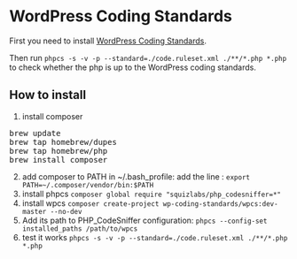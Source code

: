 # WordPress Coding Standards

First you need to install [WordPress Coding Standards](https://github.com/WordPress-Coding-Standards/WordPress-Coding-Standards).

Then run `phpcs -s -v -p --standard=./code.ruleset.xml ./**/*.php *.php` to check whether the php is up to the WordPress coding standards.

## How to install
1. install composer
<pre>
brew update
brew tap homebrew/dupes
brew tap homebrew/php
brew install composer
</pre>
2. add composer to PATH
in ~/.bash_profile: add the line : `export PATH=~/.composer/vendor/bin:$PATH`
3. install phpcs
`composer global require "squizlabs/php_codesniffer=*"`
4. install wpcs
`composer create-project wp-coding-standards/wpcs:dev-master --no-dev`
5. Add its path to PHP_CodeSniffer configuration:
`phpcs --config-set installed_paths /path/to/wpcs`
6. test it works
`phpcs -s -v -p --standard=./code.ruleset.xml ./**/*.php *.php`
